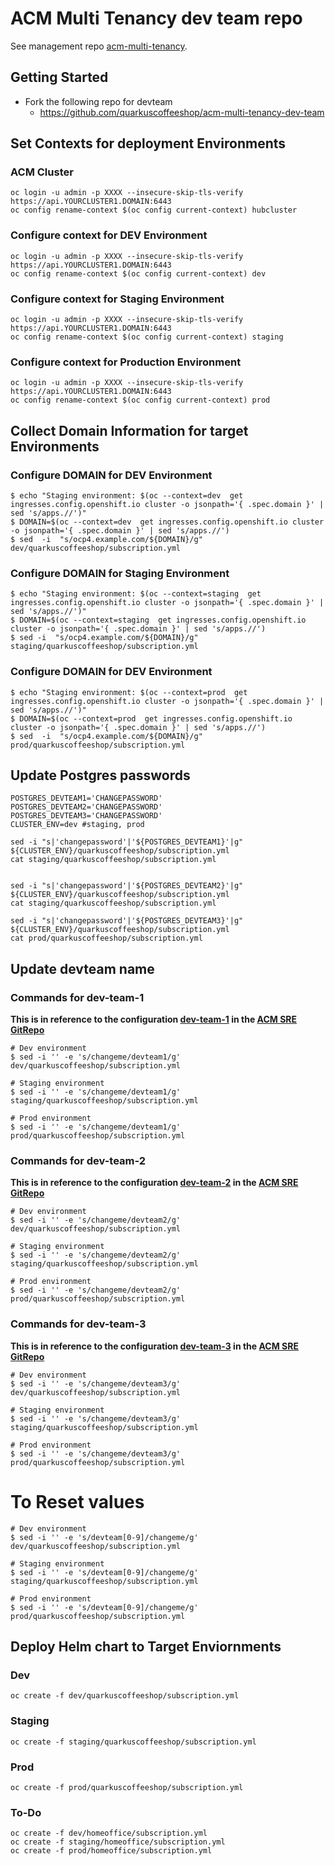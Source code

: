 # ACM Multi Tenancy dev team repo
See management repo [acm-multi-tenancy](https://github.com/quarkuscoffeeshop/acm-multi-tenancy).

## Getting Started
* Fork the following repo for devteam
  - https://github.com/quarkuscoffeeshop/acm-multi-tenancy-dev-team

## Set Contexts for deployment Environments 

### ACM Cluster 
```
oc login -u admin -p XXXX --insecure-skip-tls-verify https://api.YOURCLUSTER1.DOMAIN:6443
oc config rename-context $(oc config current-context) hubcluster
```

### Configure context for DEV Environment
```
oc login -u admin -p XXXX --insecure-skip-tls-verify https://api.YOURCLUSTER1.DOMAIN:6443
oc config rename-context $(oc config current-context) dev
```

### Configure context for Staging Environment
```
oc login -u admin -p XXXX --insecure-skip-tls-verify https://api.YOURCLUSTER1.DOMAIN:6443
oc config rename-context $(oc config current-context) staging
```

### Configure context for Production Environment
```
oc login -u admin -p XXXX --insecure-skip-tls-verify https://api.YOURCLUSTER1.DOMAIN:6443
oc config rename-context $(oc config current-context) prod
```

## Collect Domain Information for target Environments 
### Configure DOMAIN for DEV Environment
```
$ echo "Staging environment: $(oc --context=dev  get ingresses.config.openshift.io cluster -o jsonpath='{ .spec.domain }' | sed 's/apps.//')"
$ DOMAIN=$(oc --context=dev  get ingresses.config.openshift.io cluster -o jsonpath='{ .spec.domain }' | sed 's/apps.//')
$ sed  -i  "s/ocp4.example.com/${DOMAIN}/g"  dev/quarkuscoffeeshop/subscription.yml
```

### Configure DOMAIN for Staging Environment
```
$ echo "Staging environment: $(oc --context=staging  get ingresses.config.openshift.io cluster -o jsonpath='{ .spec.domain }' | sed 's/apps.//')"
$ DOMAIN=$(oc --context=staging  get ingresses.config.openshift.io cluster -o jsonpath='{ .spec.domain }' | sed 's/apps.//')
$ sed -i  "s/ocp4.example.com/${DOMAIN}/g" staging/quarkuscoffeeshop/subscription.yml
```

### Configure DOMAIN for DEV Environment
```
$ echo "Staging environment: $(oc --context=prod  get ingresses.config.openshift.io cluster -o jsonpath='{ .spec.domain }' | sed 's/apps.//')"
$ DOMAIN=$(oc --context=prod  get ingresses.config.openshift.io cluster -o jsonpath='{ .spec.domain }' | sed 's/apps.//')
$ sed  -i  "s/ocp4.example.com/${DOMAIN}/g"  prod/quarkuscoffeeshop/subscription.yml
```
## Update Postgres passwords
```
POSTGRES_DEVTEAM1='CHANGEPASSWORD'
POSTGRES_DEVTEAM2='CHANGEPASSWORD'
POSTGRES_DEVTEAM3='CHANGEPASSWORD'
CLUSTER_ENV=dev #staging, prod

sed -i "s|'changepassword'|'${POSTGRES_DEVTEAM1}'|g" ${CLUSTER_ENV}/quarkuscoffeeshop/subscription.yml
cat staging/quarkuscoffeeshop/subscription.yml


sed -i "s|'changepassword'|'${POSTGRES_DEVTEAM2}'|g" ${CLUSTER_ENV}/quarkuscoffeeshop/subscription.yml
cat staging/quarkuscoffeeshop/subscription.yml

sed -i "s|'changepassword'|'${POSTGRES_DEVTEAM3}'|g" ${CLUSTER_ENV}/quarkuscoffeeshop/subscription.yml
cat prod/quarkuscoffeeshop/subscription.yml
```

##  Update devteam name
### Commands for dev-team-1
**This is in reference to the configuration [dev-team-1](https://github.com/tosin2013/acm-multi-tenancy#commands-for-dev-team-1) in the [ACM SRE GitRepo](https://github.com/tosin2013/acm-multi-tenancy)**
```
# Dev environment
$ sed -i '' -e 's/changeme/devteam1/g'  dev/quarkuscoffeeshop/subscription.yml

# Staging environment
$ sed -i '' -e 's/changeme/devteam1/g' staging/quarkuscoffeeshop/subscription.yml

# Prod environment
$ sed -i '' -e 's/changeme/devteam1/g' prod/quarkuscoffeeshop/subscription.yml

```

### Commands for dev-team-2
**This is in reference to the configuration [dev-team-2](https://github.com/tosin2013/acm-multi-tenancy#commands-for-dev-team-2) in the [ACM SRE GitRepo](https://github.com/tosin2013/acm-multi-tenancy)**
```
# Dev environment
$ sed -i '' -e 's/changeme/devteam2/g'  dev/quarkuscoffeeshop/subscription.yml

# Staging environment
$ sed -i '' -e 's/changeme/devteam2/g' staging/quarkuscoffeeshop/subscription.yml

# Prod environment
$ sed -i '' -e 's/changeme/devteam2/g' prod/quarkuscoffeeshop/subscription.yml

```

### Commands for dev-team-3
**This is in reference to the configuration [dev-team-3](https://github.com/tosin2013/acm-multi-tenancy#commands-for-dev-team-3) in the [ACM SRE GitRepo](https://github.com/tosin2013/acm-multi-tenancy)**
```
# Dev environment
$ sed -i '' -e 's/changeme/devteam3/g'  dev/quarkuscoffeeshop/subscription.yml

# Staging environment
$ sed -i '' -e 's/changeme/devteam3/g' staging/quarkuscoffeeshop/subscription.yml

# Prod environment
$ sed -i '' -e 's/changeme/devteam3/g' prod/quarkuscoffeeshop/subscription.yml
```

# To Reset values
```
# Dev environment
$ sed -i '' -e 's/devteam[0-9]/changeme/g'  dev/quarkuscoffeeshop/subscription.yml

# Staging environment
$ sed -i '' -e 's/devteam[0-9]/changeme/g' staging/quarkuscoffeeshop/subscription.yml

# Prod environment
$ sed -i '' -e 's/devteam[0-9]/changeme/g' prod/quarkuscoffeeshop/subscription.yml
```

## Deploy Helm chart to Target Enviornments

### Dev
```
oc create -f dev/quarkuscoffeeshop/subscription.yml
```

### Staging
```
oc create -f staging/quarkuscoffeeshop/subscription.yml
```

### Prod
```
oc create -f prod/quarkuscoffeeshop/subscription.yml
```


### To-Do
```
oc create -f dev/homeoffice/subscription.yml
oc create -f staging/homeoffice/subscription.yml
oc create -f prod/homeoffice/subscription.yml
```

